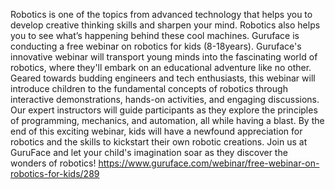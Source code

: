 Robotics is one of the topics from advanced technology that helps you to develop creative thinking skills and sharpen your mind. Robotics also helps you to see what’s happening behind these cool machines. 
Guruface is conducting a free webinar on robotics for kids (8-18years).
Guruface's innovative webinar will transport young minds into the fascinating world of robotics, where they'll embark on an educational adventure like no other. Geared towards budding engineers and tech enthusiasts, this webinar will introduce children to the fundamental concepts of robotics through interactive demonstrations, hands-on activities, and engaging discussions. Our expert instructors will guide participants as they explore the principles of programming, mechanics, and automation, all while having a blast. By the end of this exciting webinar, kids will have a newfound appreciation for robotics and the skills to kickstart their own robotic creations. 
Join us at GuruFace and let your child's imagination soar as they discover the wonders of robotics! https://www.guruface.com/webinar/free-webinar-on-robotics-for-kids/289
